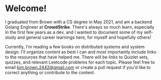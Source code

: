 # Welcome!

I graduated from Brown with a CS degree in May 2021, and am a backend Golang Engineer at **CrowdStrike**. There's always so much learn, especially in the first few years as a dev, and I wanted to document some of my self-study and general career learnings here, for myself and hopefully others!

Currently, I'm reading a few books on distributed systems and system design. I'll organize content as best I can and most importantly include links to the resources that have helped me. There will be links to Quizlet sets, quizzes, and relevant Leetcode problems for each topic. Please feel free to email kim.brown.2442@gmail.com or create a pull request if you'd like to correct anything or contribute to the content.

